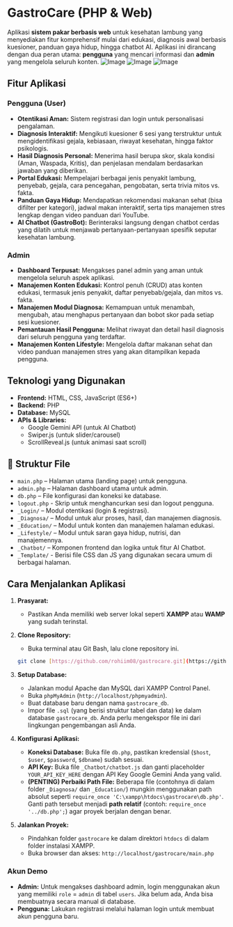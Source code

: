 # GastroCare (PHP & Web)

Aplikasi **sistem pakar berbasis web** untuk kesehatan lambung yang menyediakan fitur komprehensif mulai dari edukasi, diagnosis awal berbasis kuesioner, panduan gaya hidup, hingga chatbot AI. Aplikasi ini dirancang dengan dua peran utama: **pengguna** yang mencari informasi dan **admin** yang mengelola seluruh konten.
![Image](https://github.com/user-attachments/assets/5d2c4afa-1cc1-42b1-ba5d-01808904f164)
![Image](https://github.com/user-attachments/assets/adf183a6-c124-4c6d-b9c6-4f6122eb2022)
![Image](https://github.com/user-attachments/assets/3a487517-3bde-4cfe-b69f-2a3993cfd36c)

## Fitur Aplikasi

### Pengguna (User)
-   **Otentikasi Aman:** Sistem registrasi dan login untuk personalisasi pengalaman.
-   **Diagnosis Interaktif:** Mengikuti kuesioner 6 sesi yang terstruktur untuk mengidentifikasi gejala, kebiasaan, riwayat kesehatan, hingga faktor psikologis.
-   **Hasil Diagnosis Personal:** Menerima hasil berupa skor, skala kondisi (Aman, Waspada, Kritis), dan penjelasan mendalam berdasarkan jawaban yang diberikan.
-   **Portal Edukasi:** Mempelajari berbagai jenis penyakit lambung, penyebab, gejala, cara pencegahan, pengobatan, serta trivia mitos vs. fakta.
-   **Panduan Gaya Hidup:** Mendapatkan rekomendasi makanan sehat (bisa difilter per kategori), jadwal makan interaktif, serta tips manajemen stres lengkap dengan video panduan dari YouTube.
-   **AI Chatbot (GastroBot):** Berinteraksi langsung dengan chatbot cerdas yang dilatih untuk menjawab pertanyaan-pertanyaan spesifik seputar kesehatan lambung.

### Admin
-   **Dashboard Terpusat:** Mengakses panel admin yang aman untuk mengelola seluruh aspek aplikasi.
-   **Manajemen Konten Edukasi:** Kontrol penuh (CRUD) atas konten edukasi, termasuk jenis penyakit, daftar penyebab/gejala, dan mitos vs. fakta.
-   **Manajemen Modul Diagnosa:** Kemampuan untuk menambah, mengubah, atau menghapus pertanyaan dan bobot skor pada setiap sesi kuesioner.
-   **Pemantauan Hasil Pengguna:** Melihat riwayat dan detail hasil diagnosis dari seluruh pengguna yang terdaftar.
-   **Manajemen Konten Lifestyle:** Mengelola daftar makanan sehat dan video panduan manajemen stres yang akan ditampilkan kepada pengguna.

## Teknologi yang Digunakan
-   **Frontend:** HTML, CSS, JavaScript (ES6+)
-   **Backend:** PHP
-   **Database:** MySQL
-   **APIs & Libraries:**
    -   Google Gemini API (untuk AI Chatbot)
    -   Swiper.js (untuk slider/carousel)
    -   ScrollReveal.js (untuk animasi saat scroll)

## 📁 Struktur File
-   `main.php` – Halaman utama (landing page) untuk pengguna.
-   `admin.php` – Halaman dashboard utama untuk admin.
-   `db.php` – File konfigurasi dan koneksi ke database.
-   `logout.php` - Skrip untuk menghancurkan sesi dan logout pengguna.
-   `_Login/` – Modul otentikasi (login & registrasi).
-   `_Diagnosa/` – Modul untuk alur proses, hasil, dan manajemen diagnosis.
-   `_Education/` – Modul untuk konten dan manajemen halaman edukasi.
-   `_Lifestyle/` – Modul untuk saran gaya hidup, nutrisi, dan manajemennya.
-   `_Chatbot/` – Komponen frontend dan logika untuk fitur AI Chatbot.
-   `_Template/` - Berisi file CSS dan JS yang digunakan secara umum di berbagai halaman.

## Cara Menjalankan Aplikasi
1.  **Prasyarat:**
    -   Pastikan Anda memiliki web server lokal seperti **XAMPP** atau **WAMP** yang sudah terinstal.

2.  **Clone Repository:**
    -   Buka terminal atau Git Bash, lalu clone repository ini.
    ```bash
    git clone [https://github.com/rohiim08/gastrocare.git](https://github.com/rohiim08/gastrocare.git)
    ```

3.  **Setup Database:**
    -   Jalankan modul Apache dan MySQL dari XAMPP Control Panel.
    -   Buka `phpMyAdmin` (`http://localhost/phpmyadmin`).
    -   Buat database baru dengan nama `gastrocare_db`.
    -   Impor file `.sql` (yang berisi struktur tabel dan data) ke dalam database `gastrocare_db`. Anda perlu mengekspor file ini dari lingkungan pengembangan asli Anda.

4.  **Konfigurasi Aplikasi:**
    -   **Koneksi Database:** Buka file `db.php`, pastikan kredensial (`$host`, `$user`, `$password`, `$dbname`) sudah sesuai.
    -   **API Key:** Buka file `_Chatbot/chatbot.js` dan ganti placeholder `YOUR_API_KEY_HERE` dengan API Key Google Gemini Anda yang valid.
    -   **(PENTING) Perbaiki Path File:** Beberapa file (contohnya di dalam folder `_Diagnosa/` dan `_Education/`) mungkin menggunakan path absolut seperti `require_once 'C:\xampp\htdocs\gastrocare\db.php'`. Ganti path tersebut menjadi **path relatif** (contoh: `require_once '../db.php';`) agar proyek berjalan dengan benar.

5.  **Jalankan Proyek:**
    -   Pindahkan folder `gastrocare` ke dalam direktori `htdocs` di dalam folder instalasi XAMPP.
    -   Buka browser dan akses: `http://localhost/gastrocare/main.php`

### Akun Demo
-   **Admin:** Untuk mengakses dashboard admin, login menggunakan akun yang memiliki `role` = `admin` di tabel `users`. Jika belum ada, Anda bisa membuatnya secara manual di database.
-   **Pengguna:** Lakukan registrasi melalui halaman login untuk membuat akun pengguna baru.
